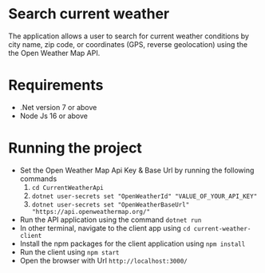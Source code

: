 # Search current weather
The application allows a user to search for current weather conditions by city name, zip code, or coordinates (GPS, reverse geolocation) using the the Open Weather Map API.

# Requirements
- .Net version 7 or above
- Node Js 16 or above

# Running the project
- Set the Open Weather Map Api Key & Base Url by running the following commands
  1. `cd CurrentWeatherApi`
  2. `dotnet user-secrets set "OpenWeatherId" "VALUE_OF_YOUR_API_KEY"`
  3. `dotnet user-secrets set "OpenWeatherBaseUrl" "https://api.openweathermap.org/"`
- Run the API application using the command `dotnet run`
- In other terminal, navigate to the client app using `cd current-weather-client`
- Install the npm packages for the client application using `npm install`
- Run the client using `npm start`
- Open the browser with Url `http://localhost:3000/`


